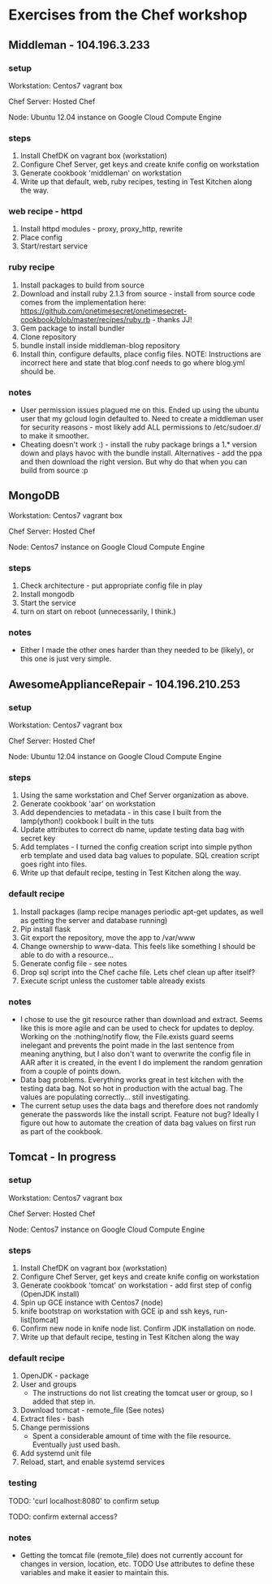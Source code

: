 # Exercises from the Chef workshop
## Middleman - 104.196.3.233

### setup
Workstation: Centos7 vagrant box

Chef Server: Hosted Chef

Node: Ubuntu 12.04 instance on Google Cloud Compute Engine

### steps

1. Install ChefDK on vagrant box (workstation)
2. Configure Chef Server, get keys and create knife config on workstation
3. Generate cookbook 'middleman' on workstation
7. Write up that default, web, ruby recipes, testing in Test Kitchen along the way.

### web recipe - httpd
1. Install httpd modules - proxy, proxy_http, rewrite
2. Place config
3. Start/restart service
### ruby recipe
1. Install packages to build from source
2. Download and install ruby 2.1.3 from source - install from source code comes from the implementation here: https://github.com/onetimesecret/onetimesecret-cookbook/blob/master/recipes/ruby.rb - thanks JJ!
3. Gem package to install bundler
4. Clone repository
5. bundle install inside middleman-blog repository
6. Install thin, configure defaults, place config files. NOTE: Instructions are incorrect here and state that blog.conf needs to go where blog.yml should be.

### notes
- User permission issues plagued me on this. Ended up using the ubuntu user that my gcloud login defaulted to. Need to create a middleman user for security reasons - most likely add ALL permissions to /etc/sudoer.d/ to make it smoother.
- Cheating doesn't work :) - install the ruby package brings a 1.* version down and plays havoc with the bundle install. Alternatives - add the ppa and then download the right version. But why do that when you can build from source :p

## MongoDB

Workstation: Centos7 vagrant box

Chef Server: Hosted Chef

Node: Centos7 instance on Google Cloud Compute Engine

### steps
1. Check architecture - put appropriate config file in play
2. Install mongodb
3. Start the service
4. turn on start on reboot (unnecessarily, I think.)

### notes
- Either I made the other ones harder than they needed to be (likely), or this one is just very simple.

## AwesomeApplianceRepair - 104.196.210.253

### setup
Workstation: Centos7 vagrant box

Chef Server: Hosted Chef

Node: Ubuntu 12.04 instance on Google Cloud Compute Engine

### steps

1. Using the same workstation and Chef Server organization as above.
3. Generate cookbook 'aar' on workstation
4. Add dependencies to metadata - in this case I built from the lamp(ython!) cookbook I built in the tuts
5. Update attributes to correct db name, update testing data bag with secret key
6. Add templates - I turned the config creation script into simple python erb template and used data bag values to populate. SQL creation script goes right into files.
7. Write up that default recipe, testing in Test Kitchen along the way.

### default recipe
1. Install packages (lamp recipe manages periodic apt-get updates, as well as getting the server and database running)
2. Pip install flask
3. Git export the repository, move the app to /var/www
4. Change ownership to www-data. This feels like something I should be able to do with a resource...
5. Generate config file - see notes
6. Drop sql script into the Chef cache file. Lets chef clean up after itself?
7. Execute script unless the customer table already exists

### notes
- I chose to use the git resource rather than download and extract. Seems like this is more agile and can be used to check for updates to deploy. Working on the :nothing/notify flow, the File.exists guard seems inelegant and prevents the point made in the last sentence from meaning anything, but I also don't want to overwrite the config file in AAR after it is created, in the event I do implement the random genration from a couple of points down.
- Data bag problems. Everything works great in test kitchen with the testing data bag. Not so hot in production with the actual bag. The values are populating correctly... still investigating.
- The current setup uses the data bags and therefore does not randomly generate the passwords like the install script. Feature not bug? Ideally I figure out how to automate the creation of data bag values on first run as part of the cookbook.


## Tomcat - In progress
### setup
Workstation: Centos7 vagrant box

Chef Server: Hosted Chef

Node: Centos7 instance on Google Cloud Compute Engine

### steps

1. Install ChefDK on vagrant box (workstation)
2. Configure Chef Server, get keys and create knife config on workstation
3. Generate cookbook 'tomcat' on workstation - add first step of config (OpenJDK install)
4. Spin up GCE instance with Centos7 (node)
5. knife bootstrap on workstation with GCE ip and ssh keys, run-list[tomcat]
6. Confirm new node in knife node list. Confirm JDK installation on node.
7. Write up that default recipe, testing in Test Kitchen along the way

### default recipe
1. OpenJDK - package
2. User and groups
	- The instructions do not list creating the tomcat user or group, so I added that step in.
3. Download tomcat - remote_file (See notes)
4. Extract files - bash
5. Change permissions
	- Spent a considerable amount of time with the file resource. Eventually just used bash.
6. Add systemd unit file
7. Reload, start, and enable systemd services

### testing
TODO: 'curl localhost:8080' to confirm setup

TODO: confirm external access?

### notes
- Getting the tomcat file (remote_file) does not currently account for changes in version, location, etc. TODO Use attributes to define these variables and make it easier to maintain this.
